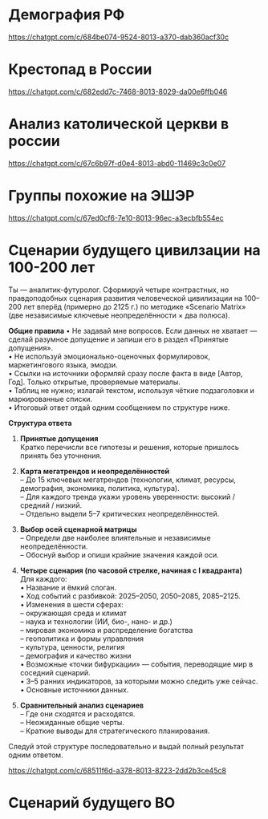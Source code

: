 # Демография РФ
https://chatgpt.com/c/684be074-9524-8013-a370-dab360acf30c

# Крестопад в России
https://chatgpt.com/c/682edd7c-7468-8013-8029-da00e6ffb046

# Анализ католической церкви в россии
https://chatgpt.com/c/67c6b97f-d0e4-8013-abd0-11469c3c0e07

# Группы похожие на ЭШЭР
https://chatgpt.com/c/67ed0cf6-7e10-8013-96ec-a3ecbfb554ec

# Сценарии будущего цивилзации на 100-200 лет
Ты — аналитик-футуролог. Сформируй четыре контрастных, но правдоподобных сценария развития человеческой цивилизации на 100–200 лет вперёд (примерно до 2125 г.) по методике «Scenario Matrix» (две независимые ключевые неопределённости × два полюса).

**Общие правила**
• Не задавай мне вопросов. Если данных не хватает — сделай разумное допущение и запиши его в раздел «Принятые допущения».  
• Не используй эмоционально-оценочных формулировок, маркетингового языка, эмодзи.  
• Ссылки на источники оформляй сразу после факта в виде [Автор, Год]. Только открытые, проверяемые материалы.  
• Таблиц не нужно; излагай текстом, используя чёткие подзаголовки и маркированные списки.  
• Итоговый ответ отдай одним сообщением по структуре ниже.

**Структура ответа**

1. **Принятые допущения**  
   Кратко перечисли все гипотезы и решения, которые пришлось принять без уточнения.

2. **Карта мегатрендов и неопределённостей**  
   – До 15 ключевых мегатрендов (технологии, климат, ресурсы, демография, экономика, политика, культура).  
   – Для каждого тренда укажи уровень уверенности: высокий / средний / низкий.  
   – Отдельно выдели 5–7 критических неопределённостей.

3. **Выбор осей сценарной матрицы**  
   – Определи две наиболее влиятельные и независимые неопределённости.  
   – Обоснуй выбор и опиши крайние значения каждой оси.

4. **Четыре сценария (по часовой стрелке, начиная с I квадранта)**  
   Для каждого:  
   • Название и ёмкий слоган.  
   • Ход событий с разбивкой: 2025–2050, 2050–2085, 2085–2125.  
   • Изменения в шести сферах:  
     – окружающая среда и климат  
     – наука и технологии (ИИ, био-, нано- и др.)  
     – мировая экономика и распределение богатства  
     – геополитика и формы управления  
     – культура, ценности, религия  
     – демография и качество жизни  
   • Возможные «точки бифуркации» — события, переводящие мир в соседний сценарий.  
   • 3–5 ранних индикаторов, за которыми можно следить уже сейчас.  
   • Основные источники данных.

5. **Сравнительный анализ сценариев**  
   – Где они сходятся и расходятся.  
   – Неожиданные общие черты.  
   – Краткие выводы для стратегического планирования.

Следуй этой структуре последовательно и выдай полный результат одним ответом.

https://chatgpt.com/c/68511f6d-a378-8013-8223-2dd2b3ce45c8

# Сценарий будущего ВО

